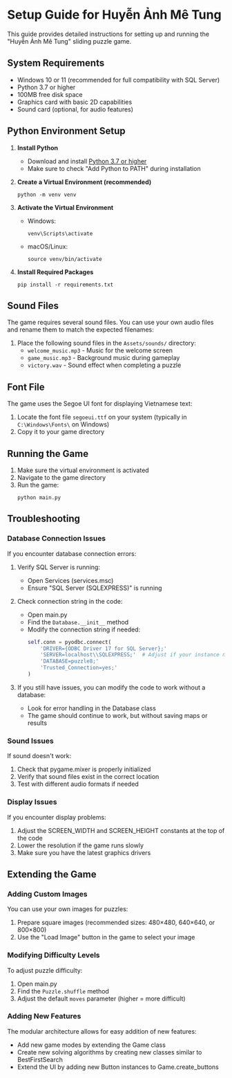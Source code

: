 # Setup Guide for Huyễn Ảnh Mê Tung

This guide provides detailed instructions for setting up and running the "Huyễn Ảnh Mê Tung" sliding puzzle game.

## System Requirements

- Windows 10 or 11 (recommended for full compatibility with SQL Server)
- Python 3.7 or higher
- 100MB free disk space
- Graphics card with basic 2D capabilities
- Sound card (optional, for audio features)

## Python Environment Setup

1. **Install Python**
   - Download and install [Python 3.7 or higher](https://www.python.org/downloads/)
   - Make sure to check "Add Python to PATH" during installation

2. **Create a Virtual Environment (recommended)**
   ```
   python -m venv venv
   ```

3. **Activate the Virtual Environment**
   - Windows:
     ```
     venv\Scripts\activate
     ```
   - macOS/Linux:
     ```
     source venv/bin/activate
     ```

4. **Install Required Packages**
   ```
   pip install -r requirements.txt
   ```


## Sound Files

The game requires several sound files. You can use your own audio files and rename them to match the expected filenames:

1. Place the following sound files in the `Assets/sounds/` directory:
   - `welcome_music.mp3` - Music for the welcome screen
   - `game_music.mp3` - Background music during gameplay
   - `victory.wav` - Sound effect when completing a puzzle

## Font File

The game uses the Segoe UI font for displaying Vietnamese text:

1. Locate the font file `segoeui.ttf` on your system (typically in `C:\Windows\Fonts\` on Windows)
2. Copy it to your game directory

## Running the Game

1. Make sure the virtual environment is activated
2. Navigate to the game directory
3. Run the game:
   ```
   python main.py
   ```

## Troubleshooting

### Database Connection Issues

If you encounter database connection errors:

1. Verify SQL Server is running:
   - Open Services (services.msc)
   - Ensure "SQL Server (SQLEXPRESS)" is running

2. Check connection string in the code:
   - Open main.py
   - Find the `Database.__init__` method
   - Modify the connection string if needed:
     ```python
     self.conn = pyodbc.connect(
         'DRIVER={ODBC Driver 17 for SQL Server};'
         'SERVER=localhost\\SQLEXPRESS;'  # Adjust if your instance name is different
         'DATABASE=puzzle8;'
         'Trusted_Connection=yes;'
     )
     ```

3. If you still have issues, you can modify the code to work without a database:
   - Look for error handling in the Database class
   - The game should continue to work, but without saving maps or results

### Sound Issues

If sound doesn't work:

1. Check that pygame.mixer is properly initialized
2. Verify that sound files exist in the correct location
3. Test with different audio formats if needed

### Display Issues

If you encounter display problems:

1. Adjust the SCREEN_WIDTH and SCREEN_HEIGHT constants at the top of the code
2. Lower the resolution if the game runs slowly
3. Make sure you have the latest graphics drivers

## Extending the Game

### Adding Custom Images

You can use your own images for puzzles:

1. Prepare square images (recommended sizes: 480×480, 640×640, or 800×800)
2. Use the "Load Image" button in the game to select your image

### Modifying Difficulty Levels

To adjust puzzle difficulty:

1. Open main.py
2. Find the `Puzzle.shuffle` method
3. Adjust the default `moves` parameter (higher = more difficult)

### Adding New Features

The modular architecture allows for easy addition of new features:

- Add new game modes by extending the Game class
- Create new solving algorithms by creating new classes similar to BestFirstSearch
- Extend the UI by adding new Button instances to Game.create_buttons